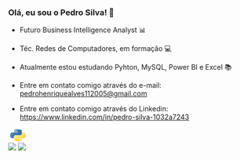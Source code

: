 ### Olá, eu sou o Pedro Silva! 👋

- Futuro Business Intelligence Analyst 📊

- Téc. Redes de Computadores, em formação 💻
 
- Atualmente estou estudando Pyhton, MySQL, Power BI e Excel 📚
 
- Entre em contato comigo através do e-mail: pedrohenriquealves112005@gmail.com 

- Entre em contato comigo através do Linkedin: https://www.linkedin.com/in/pedro-silva-1032a7243

</div>
  <img align="center" alt="Pedro-Python" height="30" width="40" src="https://raw.githubusercontent.com/devicons/devicon/master/icons/python/python-original.svg">
<div>
<a href="https://www.linkedin.com/in/pedro-silva-1032a7243" target="_blank"><img src="https://img.shields.io/badge/-LinkedIn-%230077B5?style=for-the-badge&logo=linkedin&logoColor=white" target="_blank"></a>
<a href="https://www.instagram.com/_pedroh_silva" target="_blank"><img src="https://img.shields.io/badge/-Instagram-%23E4405F?style=for-the-badge&logo=instagram&logoColor=white" target="_blank"></a>
<div>
